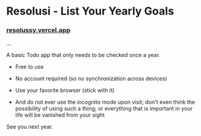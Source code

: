 # Resolusi - List Your Yearly Goals

### [resolussy.vercel.app](https://resolussy.vercel.app)

...

A basic Todo app that only needs to be checked once a year.

-   Free to use

-   No account required (so no synchronization across devices)

-   Use your favorite browser (stick with it)

-   And do not ever use the incognito mode upon visit; don't even think the possibility of using such a thing; or everything that is important in your life will be vanished from your sight

See you next year.
